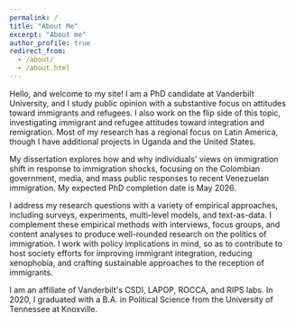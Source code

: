 ```yaml
---
permalink: /
title: "About Me"
excerpt: "About me"
author_profile: true
redirect_from: 
  - /about/
  - /about.html
---
```


Hello, and welcome to my site! I am a PhD candidate at Vanderbilt University, and I study public opinion with a substantive focus on attitudes toward immigrants and refugees. I also work on the flip side of this topic, investigating immigrant and refugee attitudes toward integration and remigration. Most of my research has a regional focus on Latin America, though I have additional projects in Uganda and the United States.

My dissertation explores how and why individuals' views on immigration shift in response to immigration shocks, focusing on the Colombian government, media, and mass public responses to recent Venezuelan immigration. My expected PhD completion date is May 2026. 

I address my research questions with a variety of empirical approaches, including surveys, experiments, multi-level models, and text-as-data. I complement these empirical methods with interviews, focus groups, and content analyses to produce well-rounded research on the politics of immigration. I work with policy implications in mind, so as to contribute to host society efforts for improving immigrant integration, reducing xenophobia, and crafting sustainable approaches to the reception of immigrants. 

I am an affiliate of Vanderbilt's CSDI, LAPOP, ROCCA, and RIPS labs. In 2020, I graduated with a B.A. in Political Science from the University of Tennessee at Knoxville. 